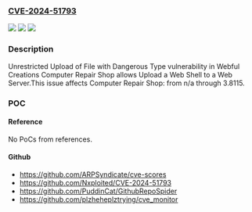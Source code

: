### [CVE-2024-51793](https://cve.mitre.org/cgi-bin/cvename.cgi?name=CVE-2024-51793)
![](https://img.shields.io/static/v1?label=Product&message=Computer%20Repair%20Shop&color=blue)
![](https://img.shields.io/static/v1?label=Version&message=n%2Fa%3C%3D%203.8115%20&color=brighgreen)
![](https://img.shields.io/static/v1?label=Vulnerability&message=CWE-434%20Unrestricted%20Upload%20of%20File%20with%20Dangerous%20Type&color=brighgreen)

### Description

Unrestricted Upload of File with Dangerous Type vulnerability in Webful Creations Computer Repair Shop allows Upload a Web Shell to a Web Server.This issue affects Computer Repair Shop: from n/a through 3.8115.

### POC

#### Reference
No PoCs from references.

#### Github
- https://github.com/ARPSyndicate/cve-scores
- https://github.com/Nxploited/CVE-2024-51793
- https://github.com/PuddinCat/GithubRepoSpider
- https://github.com/plzheheplztrying/cve_monitor

